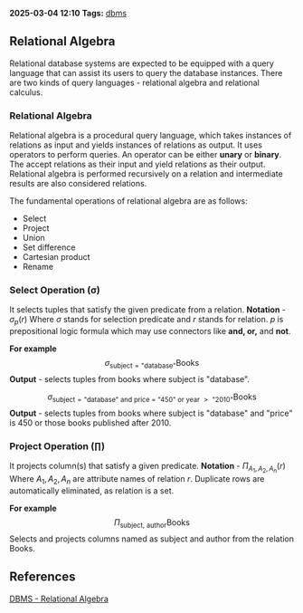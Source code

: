 **2025-03-04 12:10**
**Tags:** [dbms](../2%20-%20tags/dbms.md)

## Relational Algebra
Relational database systems are expected to be equipped with a query language that can assist its users to query the database instances. There are two kinds of query languages - relational algebra and relational calculus.

### Relational Algebra
Relational algebra is a procedural query language, which takes instances of relations as input and yields instances of relations as output. It uses operators to perform queries. An operator can be either **unary** or **binary**. The accept relations as their input and yield relations as their output. Relational algebra is performed recursively on a relation and intermediate results are also considered relations.

The fundamental operations of relational algebra are as follows:
- Select
- Project
- Union
- Set difference
- Cartesian product
- Rename

### Select Operation (σ)
It selects tuples that satisfy the given predicate from a relation.
**Notation** - $\sigma_p(r)$ 
Where $\sigma$ stands for selection predicate and $r$ stands for relation. $p$ is prepositional logic formula which may use connectors like **and, or,** and **not**.

**For example**
$$\sigma_{\text{subject}=\text{"database"}}\text{Books}$$
**Output** - selects tuples from books where subject is "database".

$$\sigma_{\text{subject}=\text{"database"}\text{ and price = "450" or year } > \text{ "2010"}}\text{Books}$$
**Output** - selects tuples from books where subject is "database" and "price" is 450 or those books published after 2010.

### Project Operation (∏)
It projects column(s) that satisfy a given predicate.
**Notation** - $\Pi_{A_{1},A_{2}, A_{n}}(r)$
Where ${A_{1},A_{2}, A_{n}}$ are attribute names of relation $r$.
Duplicate rows are automatically eliminated, as relation is a set.

**For example**
$$\Pi_{\text{subject, author}}\text{Books}$$
Selects and projects columns named as subject and author from the relation Books.

## References
[DBMS - Relational Algebra](https://www.tutorialspoint.com/dbms/relational_algebra.htm)